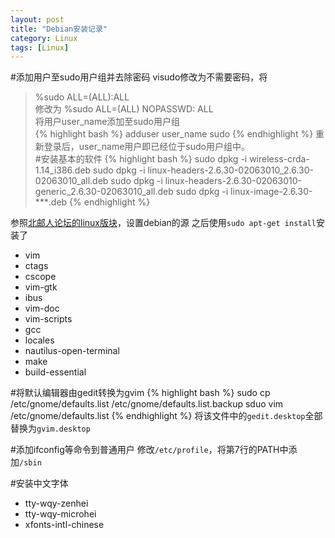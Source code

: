 ```yaml
---
layout: post
title: "Debian安装记录"
category: Linux
tags: [Linux]
---
```

#添加用户至sudo用户组并去除密码
visudo修改为不需要密码，将
>%sudo ALL=(ALL):ALL  
修改为
>%sudo ALL=(ALL) NOPASSWD: ALL  
将用户user_name添加至sudo用户组  
{% highlight bash %}
adduser user_name sudo
{% endhighlight %}
重新登录后，user_name用户即已经位于sudo用户组中。  
#安装基本的软件
{% highlight bash %}
sudo dpkg -i wireless-crda-1.14_i386.deb
sudo dpkg -i linux-headers-2.6.30-02063010_2.6.30-02063010_all.deb
sudo dpkg -i linux-headers-2.6.30-02063010-generic_2.6.30-02063010_all.deb
sudo dpkg -i linux-image-2.6.30-***.deb
{% endhighlight %}

参照[北邮人论坛的linux版块][label1]，设置debian的源
之后使用`sudo apt-get install`安装了
* vim
* ctags
* cscope
* vim-gtk
* ibus
* vim-doc
* vim-scripts
* gcc
* locales
* nautilus-open-terminal
* make
* build-essential

#将默认编辑器由gedit转换为gvim
{% highlight bash %}
sudo cp /etc/gnome/defaults.list /etc/gnome/defaults.list.backup
sduo vim /etc/gnome/defaults.list
{% endhighlight %}
将该文件中的`gedit.desktop`全部替换为`gvim.desktop`

#添加ifconfig等命令到普通用户
修改`/etc/profile`，将第7行的PATH中添加`/sbin`

#安装中文字体
* tty-wqy-zenhei
* tty-wqy-microhei
* xfonts-intl-chinese

[label1]:http://bbs.byr.cn/#!article/Linux/82799
